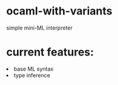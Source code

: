 # ocaml-with-variants
simple mini-ML interpreter

# current features:
<li> base ML syntax
<li> type inference
